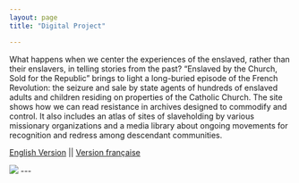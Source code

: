```yaml
---
layout: page
title: "Digital Project"

---
```

What happens when we center the experiences of the enslaved, rather than their enslavers, in telling stories from the past? “Enslaved by the Church, Sold for the Republic” brings to light a long-buried episode of the French Revolution: the seizure and sale by state agents of hundreds of enslaved adults and children residing on properties of the Catholic Church. The site shows how we can read resistance in archives designed to commodify and control. It also includes an atlas of sites of slaveholding by various missionary organizations and a media library about ongoing movements for recognition and redress among descendant communities.

[English Version](https://storymaps.arcgis.com/stories/68ea1822adba48acadb2848f40b29048) ||
[Version française](https://storymaps.arcgis.com/stories/08351cc5814c4d6e9d1672145575b422)


<img src="{{ site.baseurl }}/caen2.gif">
---
